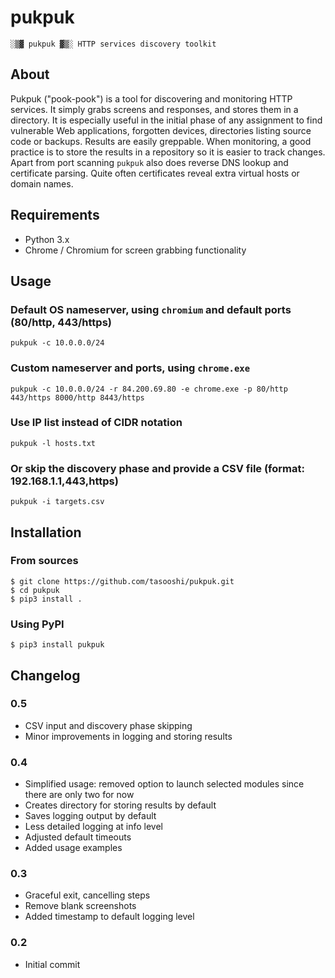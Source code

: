 # pukpuk

    ░▒▓ pukpuk ▓▒░ HTTP services discovery toolkit

## About

Pukpuk ("pook-pook") is a tool for discovering and monitoring HTTP services. It simply grabs screens and responses, and stores them in a directory. It is especially useful in the initial phase of any assignment to find vulnerable Web applications, forgotten devices, directories listing source code or backups. Results are easily greppable. When monitoring, a good practice is to store the results in a repository so it is easier to track changes. Apart from port scanning `pukpuk` also does reverse DNS lookup and certificate parsing. Quite often certificates reveal extra virtual hosts or domain names.

## Requirements

* Python 3.x
* Chrome / Chromium for screen grabbing functionality

## Usage

### Default OS nameserver, using `chromium` and default ports (80/http, 443/https)

    pukpuk -c 10.0.0.0/24

### Custom nameserver and ports, using `chrome.exe`

    pukpuk -c 10.0.0.0/24 -r 84.200.69.80 -e chrome.exe -p 80/http 443/https 8000/http 8443/https

### Use IP list instead of CIDR notation

    pukpuk -l hosts.txt

### Or skip the discovery phase and provide a CSV file (format: 192.168.1.1,443,https)

    pukpuk -i targets.csv

## Installation

### From sources

    $ git clone https://github.com/tasooshi/pukpuk.git
    $ cd pukpuk
    $ pip3 install .

### Using PyPI

    $ pip3 install pukpuk

## Changelog

### 0.5

* CSV input and discovery phase skipping
* Minor improvements in logging and storing results

### 0.4

* Simplified usage: removed option to launch selected modules since there are only two for now
* Creates directory for storing results by default
* Saves logging output by default
* Less detailed logging at info level
* Adjusted default timeouts
* Added usage examples

### 0.3

* Graceful exit, cancelling steps
* Remove blank screenshots
* Added timestamp to default logging level

### 0.2

* Initial commit